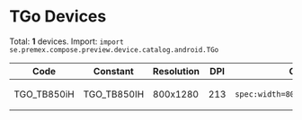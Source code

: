 # TGo Devices

Total: **1** devices. Import: `import se.premex.compose.preview.device.catalog.android.TGo`

| Code | Constant | Resolution | DPI | Compose Spec | Preview Usage |
|------|----------|------------|-----|-------------|---------------|
| TGO_TB850iH | TGO_TB850IH | 800x1280 | 213 | `spec:width=800px,height=1280px,dpi=213` | `@Preview(device = TGo.TGO_TB850IH)` |

<!-- Generated automatically. Do not edit manually. -->
